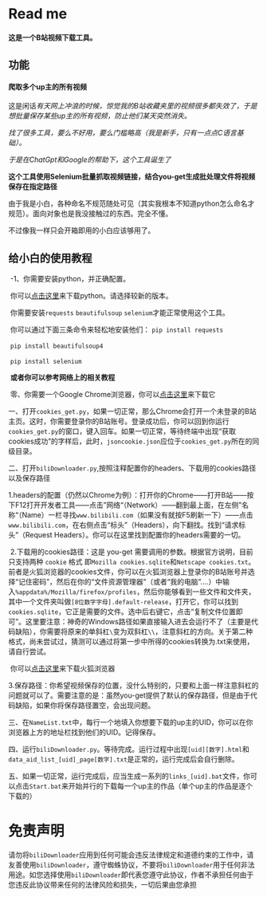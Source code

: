 # Read me

#### 这是一个B站视频下载工具。

## 功能

#### 爬取多个up主的所有视频

这是闲话*有天网上冲浪的时候，惊觉我的B站收藏夹里的视频很多都失效了，于是想批量保存某些up主的所有视频，防止他们某天突然消失。*

*找了很多工具，要么不好用，要么门槛略高（我是新手，只有一点点C语言基础）。*

*于是在ChatGpt和Google的帮助下，这个工具诞生了*



**这个工具使用Selenium批量抓取视频链接，结合you-get生成批处理文件将视频保存在指定路径**

由于我是小白，各种命名不规范随处可见（其实我根本不知道python怎么命名才规范）。面向对象也是我没接触过的东西。完全不懂。

不过像我一样只会开箱即用的小白应该够用了。

#### 

## 给小白的使用教程

​		-1、你需要安装python，并正确配置。

​			你可以[点击这里](https://www.python.org/)来下载python。请选择较新的版本。

​			你需要安装```requests```   ```beautifulsoup```   ```selenium```才能正常使用这个工具。

​			你可以通过下面三条命令来轻松地安装他们：
​			```pip install requests```

​			```pip install beautifulsoup4```

​			```pip install selenium```

​			**或者你可以参考网络上的相关教程**



​	零、你需要一个Google Chrome浏览器，你可以[点击这里](https://www.google.cn/intl/zh-CN/chrome/)来下载它



​	一、打开```cookies_get.py```，如果一切正常，那么Chrome会打开一个未登录的B站主页。这时，你需要登录你的B站账号。登录成功后，你可以回到你运行```cookies_get.py```的窗口，键入回车。如果一切正常，等待终端中出现“获取cookies成功”的字样后，此时，`jsoncookie.json`应位于```cookies_get.py```所在的同级目录。



​	二、打开```biliDownloader.py```,按照注释配置你的headers、下载用的cookies路径以及保存路径



​		1.headers的配置（仍然以Chrome为例）：打开你的Chrome——打开B站——按下F12打开开发者工具——点击”网络“（Network）——翻到最上面，在左侧”名称“（Name）一栏寻找```www.bilibili.com```（如果没有就按F5刷新一下）——点击```www.bilibili.com```，在右侧点击“标头”（Headers），向下翻找。找到“请求标头”（Request Headers）。你可以在这里找到配置你的headers需要的一切。


​		2.下载用的cookies路径：这是 you-get 需要调用的参数。根据官方说明，目前只支持两种 `cookie` 格式 即`Mozilla cookies.sqlite`和`Netscape cookies.txt`。前者是火狐浏览器的cookies文件，你可以在火狐浏览器上登录你的B站账号并选择“记住密码”，然后在你的“文件资源管理器”（或者“我的电脑”....）中输入```%appdata%/Mozilla/firefox/profiles```，然后你能够看到一些文件和文件夹，其中一个文件夹叫做```[8位数字字母].default-release```，打开它，你可以找到```cookies.sqlite```，它正是需要的文件。选中后右键它，点击“复制文件位置即可”。这里要注意：神奇的Windows路径如果直接输入进去会运行不了（主要是代码缺陷），你需要将原来的单斜杠```\```变为双斜杠```\\```，注意斜杠的方向。关于第二种格式，尚未尝试过，猜测可以通过将第一步中所得的cookies转换为.txt来使用，请自行尝试。


​			你可以[点击这里](https://www.firefox.com.cn/)来下载火狐浏览器


​		3.保存路径：你希望视频保存的位置，没什么特别的，只要和上面一样注意斜杠的问题就可以了。需要注意的是：虽然you-get提供了默认的保存路径，但是由于代码缺陷，如果你将保存路径置空，会出现问题。


​	三、在```NameList.txt```中，每行一个地填入你想要下载的up主的UID，你可以在你浏览器上方的地址栏找到他们的UID。记得保存。



​	四、运行```biliDownloader.py```。等待完成。运行过程中出现```[uid][数字].html```和```data_aid_list_[uid]_page[数字].txt```是正常的，运行完成后会自行删除。



​	五、如果一切正常，运行完成后，应当生成一系列的```links_[uid].bat```文件，你可以点击```Start.bat```来开始并行的下载每一个up主的作品（单个up主的作品是逐个下载的）


# 免责声明

请勿将`biliDownloader`应用到任何可能会违反法律规定和道德约束的工作中，请友善使用`biliDownloader`，遵守蜘蛛协议，不要将`biliDownloader`用于任何非法用途。如您选择使用`biliDownloader`即代表您遵守此协议，作者不承担任何由于您违反此协议带来任何的法律风险和损失，一切后果由您承担
